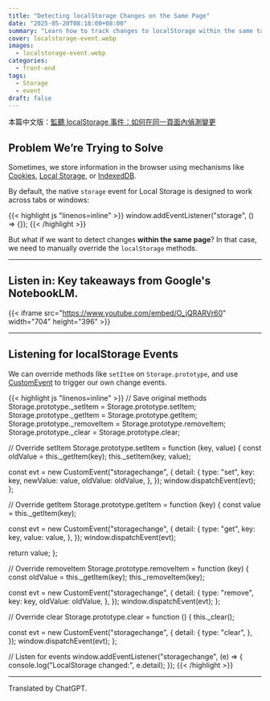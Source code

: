 ```yaml
---
title: "Detecting localStorage Changes on the Same Page"
date: "2025-05-20T08:18:00+08:00"
summary: "Learn how to track changes to localStorage within the same tab using CustomEvent and method overrides."
cover: localstorage-event.webp
images:
  - localstorage-event.webp
categories:
  - front-end
tags:
  - Storage
  - event
draft: false
---
```


本篇中文版：[監聽 localStorage 事件：如何在同一頁面內偵測變更](https://www.letswrite.tw/localstorage-event/)

## Problem We’re Trying to Solve

Sometimes, we store information in the browser using mechanisms like [Cookies](https://www.letswrite.tw/client-storage-cookie/), [Local Storage](https://www.letswrite.tw/client-storage-local/), or [IndexedDB](https://www.letswrite.tw/client-storage-idb/).

By default, the native `storage` event for Local Storage is designed to work across tabs or windows:

<!-- prettier-ignore-start -->
{{< highlight js "linenos=inline" >}}
window.addEventListener("storage", () => {});
{{< /highlight >}}
<!-- prettier-ignore-end -->

But what if we want to detect changes **within the same page**? In that case, we need to manually override the `localStorage` methods.

---

## Listen in: Key takeaways from Google's NotebookLM.

{{< iframe src="https://www.youtube.com/embed/O_jQRARVr60" width="704" height="396" >}}

---

## Listening for localStorage Events

We can override methods like `setItem` on `Storage.prototype`, and use [CustomEvent](https://www.letswrite.tw/custom-event/) to trigger our own change events.

<!-- prettier-ignore-start -->
{{< highlight js "linenos=inline" >}}
// Save original methods
Storage.prototype._setItem = Storage.prototype.setItem;
Storage.prototype._getItem = Storage.prototype.getItem;
Storage.prototype._removeItem = Storage.prototype.removeItem;
Storage.prototype._clear = Storage.prototype.clear;

// Override setItem
Storage.prototype.setItem = function (key, value) {
  const oldValue = this._getItem(key);
  this._setItem(key, value);

  const evt = new CustomEvent("storagechange", {
    detail: {
      type: "set",
      key: key,
      newValue: value,
      oldValue: oldValue,
    },
  });
  window.dispatchEvent(evt);
};

// Override getItem
Storage.prototype.getItem = function (key) {
  const value = this._getItem(key);

  const evt = new CustomEvent("storagechange", {
    detail: {
      type: "get",
      key: key,
      value: value,
    },
  });
  window.dispatchEvent(evt);

  return value;
};

// Override removeItem
Storage.prototype.removeItem = function (key) {
  const oldValue = this._getItem(key);
  this._removeItem(key);

  const evt = new CustomEvent("storagechange", {
    detail: {
      type: "remove",
      key: key,
      oldValue: oldValue,
    },
  });
  window.dispatchEvent(evt);
};

// Override clear
Storage.prototype.clear = function () {
  this._clear();

  const evt = new CustomEvent("storagechange", {
    detail: {
      type: "clear",
    },
  });
  window.dispatchEvent(evt);
};

// Listen for events
window.addEventListener("storagechange", (e) => {
  console.log("LocalStorage changed:", e.detail);
});
{{< /highlight >}}
<!-- prettier-ignore-end -->

---

Translated by ChatGPT.
